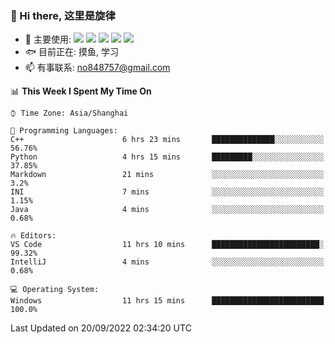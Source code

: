 ### 👋 Hi there, 这里是旋律
- 🔭 主要使用: 
![](https://img.shields.io/badge/-Python-3e74a2?style=flat-square&logo=Python&logoColor=fff)
![](https://img.shields.io/badge/-Java-007396?mstyle=flat-square&logo=Java&logoColor=fff)
![](https://img.shields.io/badge/-Node.js-339933?style=flat-square&logo=Node.js&logoColor=fff)
![](https://img.shields.io/badge/-PostgreSQL-4169e1?style=flat-square&logo=PostgreSQL&logoColor=fff)
![](https://img.shields.io/badge/-VSCode-007acc?style=flat-square&logo=Visual-Studio-Code&logoColor=fff)
- 🐟 目前正在: 摸鱼, 学习
- 📫 有事联系: no848757@gmail.com

<!--START_SECTION:waka-->
📊 **This Week I Spent My Time On** 

```text
⌚︎ Time Zone: Asia/Shanghai

💬 Programming Languages: 
C++                      6 hrs 23 mins       ██████████████░░░░░░░░░░░   56.76% 
Python                   4 hrs 15 mins       █████████░░░░░░░░░░░░░░░░   37.85% 
Markdown                 21 mins             ░░░░░░░░░░░░░░░░░░░░░░░░░   3.2% 
INI                      7 mins              ░░░░░░░░░░░░░░░░░░░░░░░░░   1.15% 
Java                     4 mins              ░░░░░░░░░░░░░░░░░░░░░░░░░   0.68%

🔥 Editors: 
VS Code                  11 hrs 10 mins      ████████████████████████░   99.32% 
IntelliJ                 4 mins              ░░░░░░░░░░░░░░░░░░░░░░░░░   0.68%

💻 Operating System: 
Windows                  11 hrs 15 mins      █████████████████████████   100.0%

```


 Last Updated on 20/09/2022 02:34:20 UTC
<!--END_SECTION:waka-->
